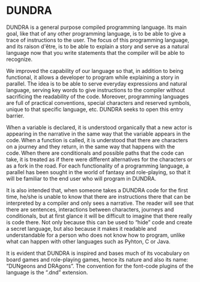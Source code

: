 # DUNDRA

DUNDRA is a general purpose compiled programming language. Its main goal, like that of any other programming language, is to be able to give a trace of instructions to the user. The focus of this programming language, and its raison d'être, is to be able to explain a story and serve as a natural language now that you write statements that the compiler will be able to recognize. 

We improved the capability of our language so that, in addition to being functional, it allows a developer to program while explaining a story in parallel. The idea is to be able to serve everyday expressions and natural language, serving key words to give instructions to the compiler without sacrificing the readability of the code. Moreover, programming languages are full of practical conventions, special characters and reserved symbols, unique to that specific language, etc. DUNDRA seeks to open this entry barrier. 

When a variable is declared, it is understood organically that a new actor is appearing in the narrative in the same way that the variable appears in the code. When a function is called, it is understood that there are characters on a journey and they return, in the same way that happens with the code. When there are conditionals and possible paths that the code can take, it is treated as if there were different alternatives for the characters or as a fork in the road. For each functionality of a programming language, a parallel has been sought in the world of fantasy and role-playing, so that it will be familiar to the end user who will program in DUNDRA. 
 
It is also intended that, when someone takes a DUNDRA code for the first time, he/she is unable to know that there are instructions there that can be interpreted by a compiler and only sees a narrative. The reader will see that there are sentences, interactions between characters, journeys and conditionals, but at first glance it will be difficult to imagine that there really is code there. Not only because this can be used to “hide” code and create a secret language, but also because it makes it readable and understandable for a person who does not know how to program, unlike what can happen with other languages such as Pyhton, C or Java. 

It is evident that DUNDRA is inspired and bases much of its vocabulary on board games and role-playing games, hence its nature and also its name: “DUNgeons and DRAgons”. The convention for the font-code plugins of the language is the “.dnd” extension.
